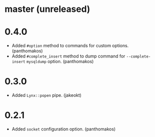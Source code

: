 # master (unreleased)

# 0.4.0

* Added `#option` method to commands for custom options. (panthomakos)
* Added `#complete_insert` method to dump command for `--complete-insert` `mysqldump` option. (panthomakos)

# 0.3.0

* Added `Lynx::popen` pipe. (jakeokt)

# 0.2.1

* Added `socket` configuration option. (panthomakos)
